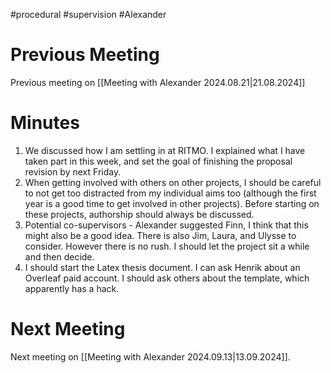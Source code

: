#procedural #supervision #Alexander
# Previous Meeting

Previous meeting on [[Meeting with Alexander 2024.08.21|21.08.2024]]

# Minutes

1. We discussed how I am settling in at RITMO. I explained what I have taken part in this week, and set the goal of finishing the proposal revision by next Friday.
2. When getting involved with others on other projects, I should be careful to not get too distracted from my individual aims too (although the first year is a good time to get involved in other projects). Before starting on these projects, authorship should always be discussed.
3. Potential co-supervisors - Alexander suggested Finn, I think that this might also be a good idea. There is also Jim, Laura, and Ulysse to consider. However there is no rush. I should let the project sit a while and then decide.
4. I should start the Latex thesis document. I can ask Henrik about an Overleaf paid account. I should ask others about the template, which apparently has a hack.

# Next Meeting

Next meeting on [[Meeting with Alexander 2024.09.13|13.09.2024]].